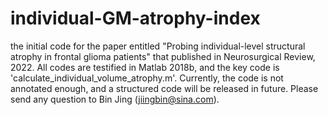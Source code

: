 # individual-GM-atrophy-index
the initial code for the paper entitled "Probing individual-level structural atrophy in frontal glioma patients" that published in Neurosurgical Review, 2022.
All codes are testified in Matlab 2018b, and the key code is 'calculate_individual_volume_atrophy.m'.
Currently, the code is not annotated enough, and a structured code will be released in future.
Please send any question to Bin Jing (jiingbin@sina.com).
